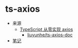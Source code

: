 # ts-axios

- 来源
  - [TypeScript 从零实现 axios](https://liuyunhe.github.io/ts-axios-doc/chapter1/)
    - [liuyunhe/ts-axios-doc](https://github.com/liuyunhe/ts-axios-doc)
- [笔记](./note.md)
